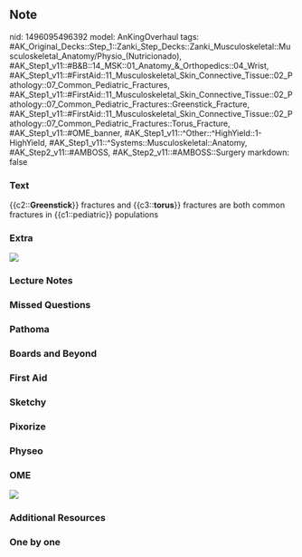 ## Note
nid: 1496095496392
model: AnKingOverhaul
tags: #AK_Original_Decks::Step_1::Zanki_Step_Decks::Zanki_Musculoskeletal::Musculoskeletal_Anatomy/Physio_(Nutricionado), #AK_Step1_v11::#B&B::14_MSK::01_Anatomy_&_Orthopedics::04_Wrist, #AK_Step1_v11::#FirstAid::11_Musculoskeletal_Skin_Connective_Tissue::02_Pathology::07_Common_Pediatric_Fractures, #AK_Step1_v11::#FirstAid::11_Musculoskeletal_Skin_Connective_Tissue::02_Pathology::07_Common_Pediatric_Fractures::Greenstick_Fracture, #AK_Step1_v11::#FirstAid::11_Musculoskeletal_Skin_Connective_Tissue::02_Pathology::07_Common_Pediatric_Fractures::Torus_Fracture, #AK_Step1_v11::#OME_banner, #AK_Step1_v11::^Other::^HighYield::1-HighYield, #AK_Step1_v11::^Systems::Musculoskeletal::Anatomy, #AK_Step2_v11::#AMBOSS, #AK_Step2_v11::#AMBOSS::Surgery
markdown: false

### Text
{{c2::<b>Greenstick</b>}} fractures and {{c3::<b>torus</b>}}
fractures are both common fractures in {{c1::pediatric}}
populations

### Extra
<img src="paste-34093450395649%20(1).jpg">

### Lecture Notes


### Missed Questions


### Pathoma


### Boards and Beyond


### First Aid


### Sketchy


### Pixorize


### Physeo


### OME
<div class="ome-widget">
  <a href="https://onlinemeded.org?ref=anki"><img src=
  "_OME_AnkiFlashcards_General_3.png"></a>
</div>

### Additional Resources


### One by one

